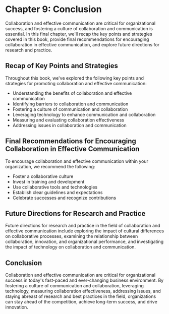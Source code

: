 Chapter 9: Conclusion
=====================

Collaboration and effective communication are critical for organizational success, and fostering a culture of collaboration and communication is essential. In this final chapter, we'll recap the key points and strategies covered in this book, provide final recommendations for encouraging collaboration in effective communication, and explore future directions for research and practice.

Recap of Key Points and Strategies
----------------------------------

Throughout this book, we've explored the following key points and strategies for promoting collaboration and effective communication:

* Understanding the benefits of collaboration and effective communication
* Identifying barriers to collaboration and communication
* Fostering a culture of communication and collaboration
* Leveraging technology to enhance communication and collaboration
* Measuring and evaluating collaboration effectiveness
* Addressing issues in collaboration and communication

Final Recommendations for Encouraging Collaboration in Effective Communication
------------------------------------------------------------------------------

To encourage collaboration and effective communication within your organization, we recommend the following:

* Foster a collaborative culture
* Invest in training and development
* Use collaborative tools and technologies
* Establish clear guidelines and expectations
* Celebrate successes and recognize contributions

Future Directions for Research and Practice
-------------------------------------------

Future directions for research and practice in the field of collaboration and effective communication include exploring the impact of cultural differences on collaborative processes, examining the relationship between collaboration, innovation, and organizational performance, and investigating the impact of technology on collaboration and communication.

Conclusion
----------

Collaboration and effective communication are critical for organizational success in today's fast-paced and ever-changing business environment. By fostering a culture of communication and collaboration, leveraging technology, measuring collaboration effectiveness, addressing issues, and staying abreast of research and best practices in the field, organizations can stay ahead of the competition, achieve long-term success, and drive innovation.
